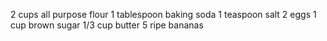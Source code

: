 2 cups all purpose flour
1 tablespoon baking soda
1 teaspoon salt
2 eggs
1 cup brown sugar
1/3 cup butter
5 ripe bananas